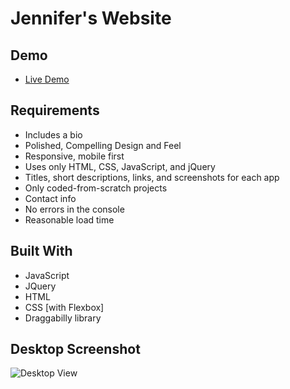 # Jennifer's Website

## Demo

- [Live Demo](https://www.jenniferkerssen.com/)

## Requirements
* Includes a bio
* Polished, Compelling Design and Feel
* Responsive, mobile first 
* Uses only HTML, CSS, JavaScript, and jQuery
* Titles, short descriptions, links, and screenshots for each app
* Only coded-from-scratch projects
* Contact info
* No errors in the console 
* Reasonable load time

## Built With
* JavaScript
* JQuery
* HTML
* CSS [with Flexbox]
* Draggabilly library


## Desktop Screenshot

![Desktop View](https://i.imgur.com/YKPtRbn.png)